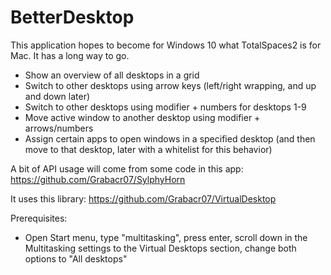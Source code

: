 # BetterDesktop

This application hopes to become for Windows 10 what TotalSpaces2 is for Mac. It has a long way to go.

- Show an overview of all desktops in a grid
- Switch to other desktops using arrow keys (left/right wrapping, and up and down later)
- Switch to other desktops using modifier + numbers for desktops 1-9
- Move active window to another desktop using modifier + arrows/numbers
- Assign certain apps to open windows in a specified desktop (and then move to that desktop, later with a whitelist for this behavior)


A bit of API usage will come from some code in this app:
https://github.com/Grabacr07/SylphyHorn

It uses this library:
https://github.com/Grabacr07/VirtualDesktop


Prerequisites:

- Open Start menu, type "multitasking", press enter, scroll down in the Multitasking settings to the Virtual Desktops section, change both options to "All desktops"
